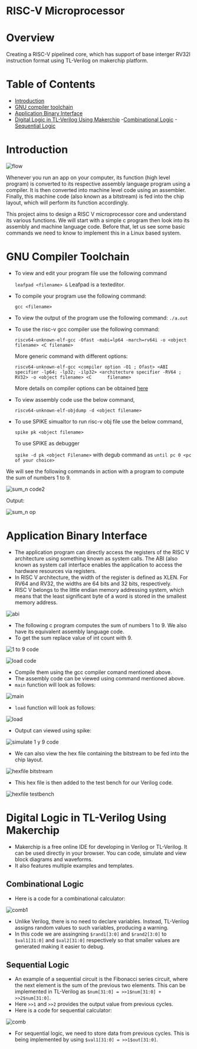 # RISC-V Microprocessor 
# Overview
Creating a RISC-V pipelined core, which has support of base interger RV32I instruction format using TL-Verilog on makerchip platform.
# Table of Contents
- [Introduction](#introduction)
- [GNU compiler toolchain](#gnu-compiler-toolchain)
- [Application Binary Interface](#application-binary-interface)
- [Digital Logic in TL-Verilog Using Makerchip](#digital-logic-in-tl-verilog-using-makerchip)
    -[Combinational Logic](##combinational-logic)
    -[Sequential Logic](##sequential-logic)
    
# Introduction
![flow](https://user-images.githubusercontent.com/92947276/144841759-7f171938-2f64-4411-b059-5686dcbd872d.PNG)

Whenever you run an app on your computer, its function (high level program) is converted to its respective assembly language program using a compiler. It is then converted into machine level code using an assembler. Finally, this machine code (also known as a bitstream) is fed into the chip layout, which will perform its function accordingly.

This project aims to design a RISC V microprocessor core and understand its various functions. We will start with a simple c program then look into its assembly and machine language code. Before that, let us see some basic commands we need to know to implement this in a Linux based system.

# GNU Compiler Toolchain
* To view and edit your program file use the following command

    `leafpad <filename> &`
    Leafpad is a texteditor.

* To compile your program use the following command:
    
    `gcc <filename>`
    
* To view the output of the program use the following command:
    `./a.out`

* To use the risc-v gcc compiler use the following command:

    `riscv64-unknown-elf-gcc -Ofast -mabi=lp64 -march=rv64i -o <object filename> <C filename>`

    More generic command with different options:

    `riscv64-unknown-elf-gcc <compiler option -O1 ; Ofast> <ABI specifier -lp64; -lp32; -ilp32> <architecture specifier -RV64 ; RV32> -o <object filename> <C      filename>`

    More details on compiler options can be obtained [here](https://www.sifive.com/blog/all-aboard-part-1-compiler-args)
  
 * To view assembly code use the below command,
    
    `riscv64-unknown-elf-objdump -d <object filename>`
    
  * To use SPIKE simualtor to run risc-v obj file use the below command,
  
    `spike pk <object filename>`
    
    To use SPIKE as debugger
    
    `spike -d pk <object Filename>` with degub command as `until pc 0 <pc of your choice>`
    
We will see the following commands in action with a program to compute the sum of numbers 1 to 9.

![sum_n code2](https://user-images.githubusercontent.com/92947276/144846309-21de62b2-0a00-459a-a3e1-227aa5a7439f.PNG)

Output:

![sum_n op](https://user-images.githubusercontent.com/92947276/144847376-d6e4fdee-c395-4e82-b39f-c81efdda95c6.PNG)

# Application Binary Interface

* The application program can directly access the registers of the RISC V architecture using something known as system calls. The ABI (also known as system call interface
  enables the application to access the hardware resources via registers.
* In RISC V architecture, the width of the register is defined as XLEN. For RV64 and RV32, the widths are 64 bits and 32 bits, respectively.
* RISC V belongs to the little endian memory addressing system, which means that the least significant byte of a word is stored in the smallest memory address.

![abi](https://user-images.githubusercontent.com/92947276/144853808-3407d29a-f9de-41e4-beeb-2459acdc7d5f.png)

* The following c program computes the sum of numbers 1 to 9. We also have its equivalent assembly language code.
* To get the sum replace value of int count with 9.

![1 to 9 code](https://user-images.githubusercontent.com/92947276/144854779-70b773b7-6ed4-4397-8765-0624619e06d0.PNG)

![load code](https://user-images.githubusercontent.com/92947276/144855226-7869f7ac-050c-42bd-88e2-c76f2728f3ff.PNG)

* Compile them using the gcc compiler comand mentioned above.
* The assembly code can be viewed using command mentioned above.
* `main` function will look as follows:

![main](https://user-images.githubusercontent.com/92947276/144857556-64d9b4c5-c059-4339-807a-9c6fe2546033.PNG)

* `load` function will look as follows:

![load](https://user-images.githubusercontent.com/92947276/144857691-ab31ecf4-76ef-4b48-aaa8-d814beb3c964.PNG)

* Output can viewed using spike:

![simulate 1 y 9 code](https://user-images.githubusercontent.com/92947276/144857923-ae4bc980-54d7-4525-8f96-1f43a1a8baa8.PNG)

* We can also view the hex file containing the bitstream to be fed into the chip layout.

![hexfile bitstream](https://user-images.githubusercontent.com/92947276/144858357-386c6fe6-80c6-48cd-ab1b-df2bc39e21cf.PNG)

* This hex file is then added to the test bench for our Verilog code.

![hexfile testbench](https://user-images.githubusercontent.com/92947276/144858694-45867cc7-b4fe-4c9a-9063-42cff2c2bf58.PNG)


# Digital Logic in TL-Verilog Using Makerchip  

* Makerchip is a  free online IDE for developing in Verilog or TL-Verilog. It can be used directly in your browser. You can code, simulate and view block diagrams and waveforms.
* It also features multiple examples and templates.

## Combinational Logic

* Here is a code for a combinational calculator:

![comb1](https://user-images.githubusercontent.com/92947276/144866068-49919aae-ff5d-447d-8839-c6c35d95718d.PNG)

* Unlike Verilog, there is no need to declare variables. Instead, TL-Verilog assigns random values to such variables, producing a warning.
* In this code we are assingning `$rand1[3:0]` and `$rand2[3:0]` to `$val1[31:0]` and `$val2[31:0]` respectively so that smaller values are generated making it easier to debug.

## Sequential Logic

* An example of a sequential circuit is the Fibonacci series circuit, where the next element is the sum of the previous two elements. This can be implemented in TL-Verilog as 
  `$num[31:0] = >>1$num[31:0] + >>2$num[31:0]`.
* Here `>>1` and `>>2` provides the output value from previous cycles.
* Here is a code for sequential calculator:

![comb](https://user-images.githubusercontent.com/92947276/144864452-fd4a86b9-a8f2-4391-9479-9ad4fa1cc8c5.PNG)

* For sequential logic, we need to store data from previous cycles. This is being implemented by using `$val1[31:0] = >>1$out[31:0]`.


